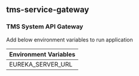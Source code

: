 ## tms-service-gateway

### TMS System API Gateway

Add below environment variables to run application

| Environment Variables  | 
|------------------------| 
| EUREKA_SERVER_URL      | 
